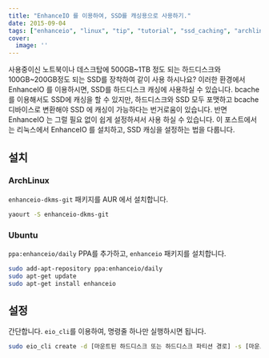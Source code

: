 ```yaml
---
title: "EnhanceIO 를 이용하여, SSD를 캐싱용으로 사용하기."
date: 2015-09-04
tags: ["enhanceio", "linux", "tip", "tutorial", "ssd_caching", "archlinux"]
cover:
  image: ''
---
```


사용중이신 노트북이나 데스크탑에 500GB~1TB 정도 되는 하드디스크와 100GB~200GB정도 되는 SSD를 장착하여 같이 사용 하시나요?
이러한 환경에서 EnhanceIO 를 이용하시면, SSD를 하드디스크 캐싱에 사용하실 수 있습니다.
bcache 를 이용해서도 SSD에 캐싱을 할 수 있지만, 하드디스크와 SSD 모두 포맷하고 bcache 디바이스로 변환해야 SSD 에 캐싱이 가능하다는 번거로움이 있습니다.
반면 EnhanceIO 는 그럴 필요 없이 쉽게 설정하셔서 사용 하실 수 있습니다.
이 포스트에서는 리눅스에서 EnhanceIO 를 설치하고, SSD 캐싱을 설정하는 법을 다룹니다.

## 설치
### ArchLinux
`enhanceio-dkms-git` 패키지를 AUR 에서 설치합니다.

```bash
yaourt -S enhanceio-dkms-git
```
### Ubuntu
`ppa:enhanceio/daily` PPA를 추가하고, `enhanceio` 패키지를 설치합니다.

```bash
sudo add-apt-repository ppa:enhanceio/daily
sudo apt-get update
sudo apt-get install enhanceio
```

## 설정
간단합니다. `eio_cli`를 이용하여, 명령줄 하나만 실행하시면 됩니다.

```bash
sudo eio_cli create -d [마운트된 하드디스크 또는 하드디스크 파티션 경로] -s [마운트된 SSD 또는 SSD 파티션 경로] -c my_first_enhanceio
```
